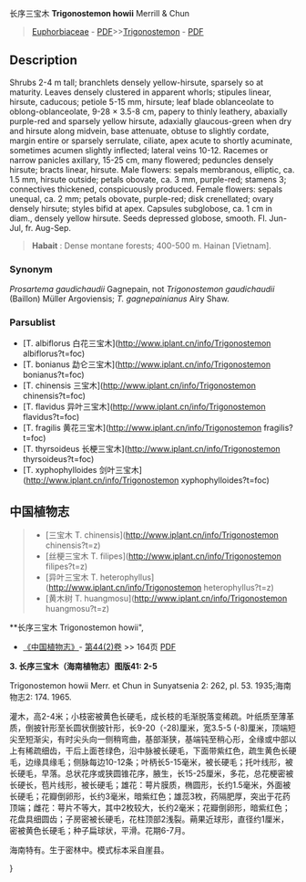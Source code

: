 长序三宝木 **Trigonostemon howii** Merrill & Chun

> [Euphorbiaceae](http://www.iplant.cn/info/Euphorbiaceae?t=foc) - [PDF](http://www.iplant.cn/foc/pdf/Euphorbiaceae.pdf)>>[Trigonostemon](http://www.iplant.cn/info/Trigonostemon?t=foc) - [PDF](http://www.iplant.cn/foc/pdf/Trigonostemon.pdf)

## Description

Shrubs 2-4 m tall; branchlets densely yellow-hirsute, sparsely so at maturity. Leaves densely clustered in apparent whorls; stipules linear, hirsute, caducous; petiole 5-15 mm, hirsute; leaf blade oblanceolate to oblong-oblanceolate, 9-28 × 3.5-8 cm, papery to thinly leathery, abaxially purple-red and sparsely yellow hirsute, adaxially glaucous-green when dry and hirsute along midvein, base attenuate, obtuse to slightly cordate, margin entire or sparsely serrulate, ciliate, apex acute to shortly acuminate, sometimes acumen slightly inflected; lateral veins 10-12. Racemes or narrow panicles axillary, 15-25 cm, many flowered; peduncles densely hirsute; bracts linear, hirsute. Male flowers: sepals membranous, elliptic, ca. 1.5 mm, hirsute outside; petals obovate, ca. 3 mm, purple-red; stamens 3; connectives thickened, conspicuously produced. Female flowers: sepals unequal, ca. 2 mm; petals obovate, purple-red; disk crenellated; ovary densely hirsute; styles bifid at apex. Capsules subglobose, ca. 1 cm in diam., densely yellow hirsute. Seeds depressed globose, smooth. Fl. Jun-Jul, fr. Aug-Sep.


> **Habait** : 
> Dense montane forests; 400-500 m. Hainan [Vietnam].

### Synonym
*Prosartema gaudichaudii* Gagnepain, not *Trigonostemon gaudichaudii* (Baillon) Müller Argoviensis; *T. gagnepainianus* Airy Shaw.



### Parsublist

* [T.  albiflorus  白花三宝木](http://www.iplant.cn/info/Trigonostemon albiflorus?t=foc)
* [T.  bonianus  勐仑三宝木](http://www.iplant.cn/info/Trigonostemon bonianus?t=foc)
* [T.  chinensis  三宝木](http://www.iplant.cn/info/Trigonostemon chinensis?t=foc)
* [T.  flavidus  异叶三宝木](http://www.iplant.cn/info/Trigonostemon flavidus?t=foc)
* [T.  fragilis  黄花三宝木](http://www.iplant.cn/info/Trigonostemon fragilis?t=foc)
* [T.  thyrsoideus  长梗三宝木](http://www.iplant.cn/info/Trigonostemon thyrsoideus?t=foc)
* [T.  xyphophylloides  剑叶三宝木](http://www.iplant.cn/info/Trigonostemon xyphophylloides?t=foc)


## 中国植物志

> * [三宝木  T.  chinensis](http://www.iplant.cn/info/Trigonostemon chinensis?t=z)
> * [丝梗三宝木  T.  filipes](http://www.iplant.cn/info/Trigonostemon filipes?t=z)
> * [异叶三宝木  T.  heterophyllus](http://www.iplant.cn/info/Trigonostemon heterophyllus?t=z)
> * [黄木树  T.  huangmosu](http://www.iplant.cn/info/Trigonostemon huangmosu?t=z)


**长序三宝木 Trigonostemon howii",



* [《中国植物志》](http://www.iplant.cn/frps)- [第44(2)卷](http://www.iplant.cn/frps/vol/44(2)) >> 164页 [PDF](http://www.iplant.cn/frps/pdf/44(2)/164.PDF)


**3. 长序三宝木（海南植物志）图版41: 2-5**

Trigonostemon howii Merr. et Chun in Sunyatsenia 2: 262, pl. 53. 1935;海南物志2: 174. 1965.

灌木，高2-4米；小枝密被黄色长硬毛，成长枝的毛渐脱落变稀疏。叶纸质至薄革质，倒披针形至长圆状倒披针形，长9-20（-28)厘米，宽3.5-5 (-8)厘米，顶端短尖至短渐尖，有时尖头向一侧稍弯曲，基部渐狭，基端钝至稍心形，全缘或中部以上有稀疏细齿，干后上面苍绿色，沿中脉被长硬毛，下面带紫红色，疏生黄色长硬毛，边缘具缘毛；侧脉每边10-12条；叶柄长5-15毫米，被长硬毛；托叶线形，被长硬毛，早落。总状花序或狭圆锥花序，腋生，长15-25厘米，多花，总花梗密被长硬长，苞片线形，被长硬毛；雄花：萼片膜质，椭圆形，长约1.5毫米，外面被长硬毛；花瓣倒卵形，长约3毫米，暗紫红色；雄蕊3枚，药隔肥厚，突出于花药顶端；雌花：萼片不等大，其中2枚较大，长约2毫米；花瓣倒卵形，暗紫红色；花盘具细圆齿；子房密被长硬毛，花柱顶部2浅裂。蒴果近球形，直径约1厘米，密被黄色长硬毛；种子扁球状，平滑。花期6-7月。

海南特有。生于密林中。模式标本采自崖县。



}